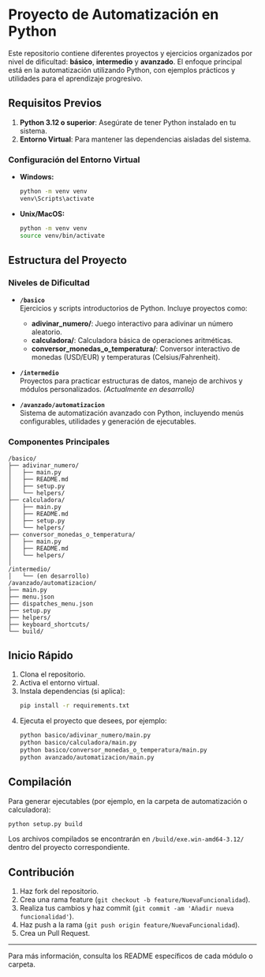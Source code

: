 # Proyecto de Automatización en Python

Este repositorio contiene diferentes proyectos y ejercicios organizados por nivel de dificultad: **básico**, **intermedio** y **avanzado**. El enfoque principal está en la automatización utilizando Python, con ejemplos prácticos y utilidades para el aprendizaje progresivo.

## Requisitos Previos

1. **Python 3.12 o superior**: Asegúrate de tener Python instalado en tu sistema.
2. **Entorno Virtual**: Para mantener las dependencias aisladas del sistema.

### Configuración del Entorno Virtual

- **Windows:**
  ```bash
  python -m venv venv
  venv\Scripts\activate
  ```
- **Unix/MacOS:**
  ```bash
  python -m venv venv
  source venv/bin/activate
  ```

## Estructura del Proyecto

### Niveles de Dificultad

- **`/basico`**  
  Ejercicios y scripts introductorios de Python. Incluye proyectos como:
  - **adivinar_numero/**: Juego interactivo para adivinar un número aleatorio.
  - **calculadora/**: Calculadora básica de operaciones aritméticas.
  - **conversor_monedas_o_temperatura/**: Conversor interactivo de monedas (USD/EUR) y temperaturas (Celsius/Fahrenheit).

- **`/intermedio`**  
  Proyectos para practicar estructuras de datos, manejo de archivos y módulos personalizados. *(Actualmente en desarrollo)*

- **`/avanzado/automatizacion`**  
  Sistema de automatización avanzado con Python, incluyendo menús configurables, utilidades y generación de ejecutables.

### Componentes Principales

```
/basico/
├── adivinar_numero/
│   ├── main.py
│   ├── README.md
│   ├── setup.py
│   └── helpers/
├── calculadora/
│   ├── main.py
│   ├── README.md
│   ├── setup.py
│   └── helpers/
├── conversor_monedas_o_temperatura/
│   ├── main.py
│   ├── README.md
│   └── helpers/
│
/intermedio/
│   └── (en desarrollo)
/avanzado/automatizacion/
├── main.py
├── menu.json
├── dispatches_menu.json
├── setup.py
├── helpers/
├── keyboard_shortcuts/
└── build/
```

## Inicio Rápido

1. Clona el repositorio.
2. Activa el entorno virtual.
3. Instala dependencias (si aplica):
   ```bash
   pip install -r requirements.txt
   ```
4. Ejecuta el proyecto que desees, por ejemplo:
   ```bash
   python basico/adivinar_numero/main.py
   python basico/calculadora/main.py
   python basico/conversor_monedas_o_temperatura/main.py
   python avanzado/automatizacion/main.py
   ```

## Compilación

Para generar ejecutables (por ejemplo, en la carpeta de automatización o calculadora):

```bash
python setup.py build
```

Los archivos compilados se encontrarán en `/build/exe.win-amd64-3.12/` dentro del proyecto correspondiente.

## Contribución

1. Haz fork del repositorio.
2. Crea una rama feature (`git checkout -b feature/NuevaFuncionalidad`).
3. Realiza tus cambios y haz commit (`git commit -am 'Añadir nueva funcionalidad'`).
4. Haz push a la rama (`git push origin feature/NuevaFuncionalidad`).
5. Crea un Pull Request.

---

Para más información, consulta los README específicos de cada módulo o carpeta.